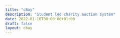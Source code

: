 ```yaml
---
title: "cBay"
description: "Student led charity auction system"
date: 2022-01-16T00:00:00+01:00
draft: false
layout: cbay
---
```



 